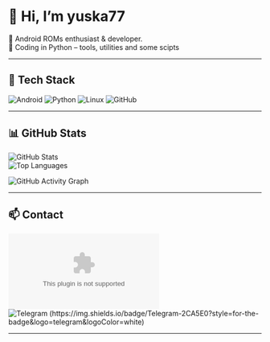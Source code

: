 # 👋 Hi, I’m yuska77 

📱 Android ROMs enthusiast & developer.  
🐍 Coding in Python – tools, utilities and some scipts

---

## 🔧 Tech Stack
![Android](https://img.shields.io/badge/Android-ROMs-3DDC84?style=for-the-badge&logo=android&logoColor=white)
![Python](https://img.shields.io/badge/Python-Tools-3776AB?style=for-the-badge&logo=python&logoColor=white)
![Linux](https://img.shields.io/badge/Linux-Dev-2C8EBB?style=for-the-badge&logo=linux&logoColor=white)
![GitHub](https://img.shields.io/badge/GitHub-Projects-181717?style=for-the-badge&logo=github&logoColor=white)

---

## 📊 GitHub Stats

![GitHub Stats](https://github-readme-stats.vercel.app/api?username=yuska77&show_icons=true&theme=tokyonight&hide=contribs,prs)  
![Top Languages](https://github-readme-stats.vercel.app/api/top-langs/?username=yuska77&layout=compact&theme=tokyonight)

![GitHub Activity Graph](https://activity-graph.herokuapp.com/graph?username=yuska77&theme=react-dark)

---

## 📫 Contact
![Email (https://img.shields.io/badge/Email-D14836?style=for-the-badge&logo=gmail&logoColor=white)](mailto:your_email@example.com)
![Telegram (https://img.shields.io/badge/Telegram-2CA5E0?style=for-the-badge&logo=telegram&logoColor=white)](https://t.me/your_username)

---
